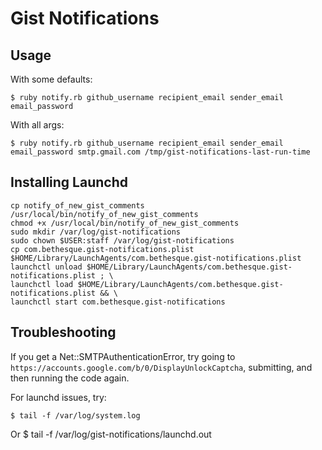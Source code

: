 # Gist Notifications

## Usage

With some defaults:

    $ ruby notify.rb github_username recipient_email sender_email email_password

With all args:

    $ ruby notify.rb github_username recipient_email sender_email email_password smtp.gmail.com /tmp/gist-notifications-last-run-time


## Installing Launchd

```shell
cp notify_of_new_gist_comments /usr/local/bin/notify_of_new_gist_comments
chmod +x /usr/local/bin/notify_of_new_gist_comments
sudo mkdir /var/log/gist-notifications
sudo chown $USER:staff /var/log/gist-notifications
cp com.bethesque.gist-notifications.plist $HOME/Library/LaunchAgents/com.bethesque.gist-notifications.plist
launchctl unload $HOME/Library/LaunchAgents/com.bethesque.gist-notifications.plist ; \
launchctl load $HOME/Library/LaunchAgents/com.bethesque.gist-notifications.plist && \
launchctl start com.bethesque.gist-notifications
```

## Troubleshooting

If you get a Net::SMTPAuthenticationError, try going to `https://accounts.google.com/b/0/DisplayUnlockCaptcha`, submitting, and then running the code again.


For launchd issues, try:

    $ tail -f /var/log/system.log

Or
    $ tail -f /var/log/gist-notifications/launchd.out
